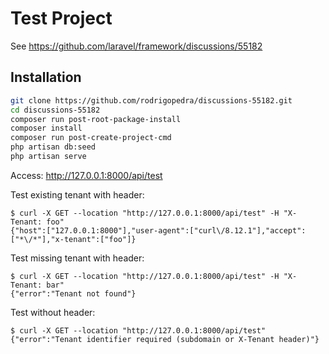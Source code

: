 # Test Project

See https://github.com/laravel/framework/discussions/55182

## Installation

```bash
git clone https://github.com/rodrigopedra/discussions-55182.git
cd discussions-55182
composer run post-root-package-install
composer install
composer run post-create-project-cmd
php artisan db:seed
php artisan serve
```

Access: http://127.0.0.1:8000/api/test

Test existing tenant with header:

```console
$ curl -X GET --location "http://127.0.0.1:8000/api/test" -H "X-Tenant: foo"
{"host":["127.0.0.1:8000"],"user-agent":["curl\/8.12.1"],"accept":["*\/*"],"x-tenant":["foo"]}
```

Test missing tenant with header:

```console
$ curl -X GET --location "http://127.0.0.1:8000/api/test" -H "X-Tenant: bar"
{"error":"Tenant not found"}
```

Test without header:

```console
$ curl -X GET --location "http://127.0.0.1:8000/api/test"
{"error":"Tenant identifier required (subdomain or X-Tenant header)"}
```
